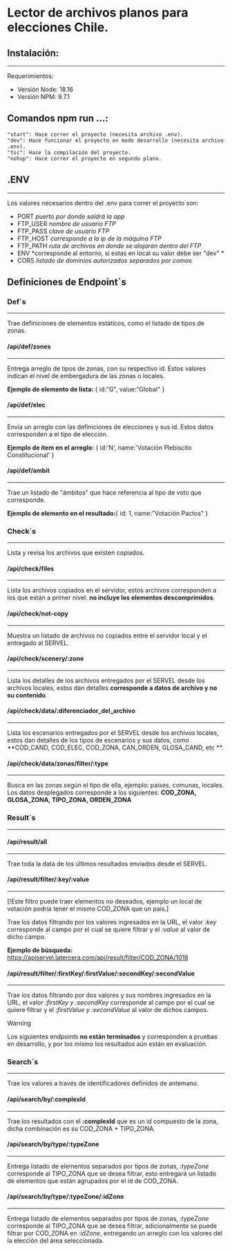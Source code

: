 # Lector de archivos planos para elecciones Chile.

## Instalación:
----
Requerimientos:
- Versión Node: 18.16
- Versión NPM: 9.7.1

## Comandos npm run ...:
    "start": Hace correr el proyecto (necesita archivo .env).
    "dev": Hace funcionar el proyecto en modo desarrollo (necesita archivo .env).
    "tsc": Hace la compilación del proyecto.
    "nohup": Hace correr el proyecto en segundo plano.

## .ENV
----
Los valores necesarios dentro del .env para correr el proyecto son:
- PORT *puerto por donde saldrá la app*
- FTP_USER *nombre de usuario FTP*
- FTP_PASS *clave de usuario FTP*
- FTP_HOST *corresponde a la ip de la máquina FTP*
- FTP_PATH *ruta de archivos en donde se alojarán dentro del FTP*
- ENV *corresponde al entorno, si estas en local su valor debe ser "dev" *
- CORS *listado de dominios autorizados separados por comas*



## Definiciones de Endpoint´s

### Def´s
----
Trae definiciones de elementos estáticos, como el listado de tipos de zonas.

#### /api/def/zones
----
Entrega arreglo de tipos de zonas, con su respectivo id. Estos valores indican el nivel de embergadura de las zonas o locales.

**Ejemplo de elemento de lista:** { id:"G", value:"Global" }

#### /api/def/elec
----
Envía un arreglo con las definiciones de elecciones y sus id. Estos datos corresponden a el tipo de elección.

**Ejemplo de ítem en el arreglo:** { id:'N', name:'Votación Plebiscito Constitucional' }

#### /api/def/ambit
----
Trae un listado de "ámbitos" que hace referencia al tipo de voto que corresponde.

**Ejemplo de elemento en el resultado:**{ id: 1, name:"Votación Pactos" }


### Check´s
----
Lista y revisa los archivos que existen copiados.

#### /api/check/files
----
Lista los archivos copiados en el servidor, estos archivos corresponden a los que están a primer nivel. **no incluye los elementos descomprimidos**.

#### /api/check/not-copy
----
Muestra un listado de archivos no copiados entre el servidor local y el entregado al SERVEL.

#### /api/check/scenery/:zone
----
Lista los detalles de los archivos entregados por el SERVEL desde los archivos locales, estos dan detalles **corresponde a datos de archivo y no su contenido**.

#### /api/check/data/:diferenciador_del_archivo
----
Lista los escenarios entregados por el SERVEL desde los archivos locales, estos dan detalles de los tipos de escenarios y sus datos, como **COD_CAND, COD_ELEC, COD_ZONA, CAN_ORDEN, GLOSA_CAND, etc **.

#### /api/check/data/zonas/filter/:type
----
Busca en las zonas según el tipo de ella, ejemplo: países, comunas, locales. Los datos desplegados corresponde a los siguientes: **COD_ZONA, GLOSA_ZONA, TIPO_ZONA, ORDEN_ZONA**


### Result´s
----
#### /api/result/all
----
Trae toda la data de los últimos resultados enviados desde el SERVEL.

#### /api/result/filter/:key/:value
----
[!Este filtro puede traer elementos no deseados, ejemplo un local de votación podría tener el mismo COD_ZONA que un país.]

Trae los datos filtrando por los valores ingresados en la URL, el valor *:key* 
corresponde al campo por el cual se quiere filtrar y el *:value* al valor de dicho campo.

**Ejemplo de búsqueda:** https://apiservel.latercera.com/api/result/filter/COD_ZONA/1018

#### /api/result/filter/:firstKey/:firstValue/:secondKey/:secondValue
----
Trae los datos filtrando por dos valores y sus nombres ingresados en la URL, el valor *:firstKey y :secondKey* corresponde al campo por el cual se quiere filtrar y el *:firstValue y :secondValue* al valor de dichos campos.

>[!WARNING] 
>Los siguientes endpoints **no están terminados** y corresponden a pruebas en desarrollo, y por los mismo los resultados aún están en evaluación.

### Search´s
----
Trae los valores a través de identificadores definidos de antemano.

#### /api/search/by/:complexId
----
Trae los resultados con el **:complexId** que es un id compuesto de la zona, dicha combinación es su COD_ZONA + TIPO_ZONA.

#### /api/search/by/type/:typeZone
----
Entrega listado de elementos separados por tipos de zonas, *:typeZone* corresponde al TIPO_ZONA que se desea filtrar, esto entregará un listado de elementos que están agrupados por el id de COD_ZONA.

#### /api/search/by/type/:typeZone/:idZone
----
Entrega listado de elementos separados por tipos de zonas, *:typeZone* corresponde al TIPO_ZONA que se desea filtrar, adicionalmente se puede filtrar por COD_ZONA en *:idZone*, entregando un arreglo con los valores del la elección del área seleccionada.
